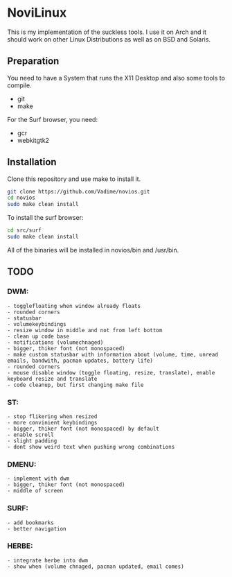 # NoviLinux

This is my implementation of the suckless tools.
I use it on Arch and it should work on other Linux Distributions as well as on BSD and Solaris.

## Preparation

You need to have a System that runs the X11 Desktop and also some tools to compile.

- git
- make

For the Surf browser, you need:

- gcr 
- webkitgtk2

## Installation

Clone this repository and use make to install it.

```bash
git clone https://github.com/Vadime/novios.git
cd novios
sudo make clean install
```

To install the surf browser:

```bash
cd src/surf
sudo make clean install
```

All of the binaries will be installed in novios/bin and /usr/bin.

## TODO

### DWM:
    - togglefloating when window already floats
    - rounded corners
    - statusbar
    - volumekeybindings
    - resize window in middle and not from left bottom
    - clean up code base
    - notifications (volumechnaged)
	- bigger, thiker font (not monospaced)
	- make custom statusbar with information about (volume, time, unread emails, bandwith, pacman updates, battery life)
	- rounded corners
	- mouse disable window (toggle floating, resize, translate), enable keyboard resize and translate
	- code cleanup, but first changing make file

### ST:
    - stop flikering when resized
    - more convinient keybindings
	- bigger, thiker font (not monospaced) by default
	- enable scroll
    - slight padding
	- dont show weird text when pushing wrong combinations
### DMENU:
    - implement with dwm
	- bigger, thiker font (not monospaced)
   	- middle of screen

### SURF:
    - add bookmarks
    - better navigation

### HERBE: 
	- integrate herbe into dwm
	- show when (volume chnaged, pacman updated, email comes)

